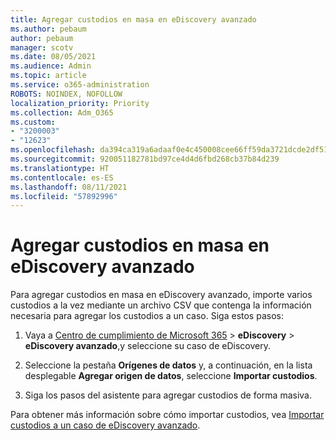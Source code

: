 ```yaml
---
title: Agregar custodios en masa en eDiscovery avanzado
ms.author: pebaum
author: pebaum
manager: scotv
ms.date: 08/05/2021
ms.audience: Admin
ms.topic: article
ms.service: o365-administration
ROBOTS: NOINDEX, NOFOLLOW
localization_priority: Priority
ms.collection: Adm_O365
ms.custom:
- "3200003"
- "12623"
ms.openlocfilehash: da394ca319a6adaaf0e4c450008cee66ff59da3721dcde2df515a6140095b61a
ms.sourcegitcommit: 920051182781bd97ce4d4d6fbd268cb37b84d239
ms.translationtype: HT
ms.contentlocale: es-ES
ms.lasthandoff: 08/11/2021
ms.locfileid: "57892996"
---
```

# <a name="bulk-add-custodians-in-advanced-ediscovery"></a>Agregar custodios en masa en eDiscovery avanzado

 Para agregar custodios en masa en eDiscovery avanzado, importe varios custodios a la vez mediante un archivo CSV que contenga la información necesaria para agregar los custodios a un caso. Siga estos pasos:

1. Vaya a [Centro de cumplimiento de Microsoft 365](https://compliance.microsoft.com/) > **eDiscovery** > **eDiscovery avanzado**,y seleccione su caso de eDiscovery.

1. Seleccione la pestaña **Orígenes de datos** y, a continuación, en la lista desplegable **Agregar origen de datos**, seleccione **Importar custodios**.

1. Siga los pasos del asistente para agregar custodios de forma masiva.

Para obtener más información sobre cómo importar custodios, vea [Importar custodios a un caso de eDiscovery avanzado](https://docs.microsoft.com/microsoft-365/compliance/bulk-add-custodians).

